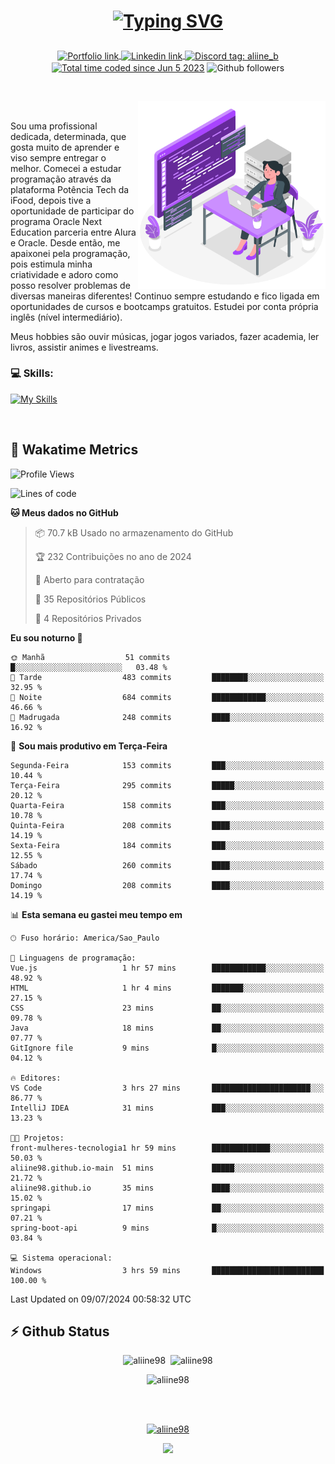 # <p align = "center"><a href="https://git.io/typing-svg"><img src="https://readme-typing-svg.demolab.com?font=Nova+Mono&size=28&duration=4000&pause=1000&color=980DE6&vCenter=true&random=false&width=480&lines=%E2%9C%A8Ol%C3%A1%2C+sou+Aline+Bevilacqua;%E2%9C%A8Desenvolvedora+Web+Frontend!" alt="Typing SVG" /></a></p>

<p align = "center">
    <a href="https://aliine98.github.io" target="_blank">
        <img alt="Portfolio link" align="center" src = "https://img.shields.io/badge/portfolio-8A2BE2?style=for-the-badge">
    </a>
    <a href="https://www.linkedin.com/in/aline-bevilacqua/" target="_blank">
        <img alt="Linkedin link" align="center" src = "https://img.shields.io/badge/LinkedIn-0077B5?style=for-the-badge&logo=linkedin&logoColor=white">
    </a>
    <a href="https://discord.com/" target="_blank">
        <img alt="Discord tag: aliine_b" align="center" src="https://img.shields.io/badge/-aliine__b-5865f2?style=flat-square&logo=Discord&logoColor=FFF" height="28">
    </a>
    <a href="https://wakatime.com/@aliine"><img src="https://wakatime.com/badge/user/d705bdc6-1244-4026-9380-8de8c1599f8d.svg?style=for-the-badge" alt="Total time coded since Jun 5 2023" align="center"/></a>
    <img alt="Github followers" align="center" src="https://img.shields.io/github/followers/Aliine98?style=for-the-badge&color=bf0f47&logo=github&logoColor=white">
</p><br>

<a href="https://storyset.com/"><img src="./assets/coding-amico.svg" width="300" align="right"></a>

<div align="left">
<br>

Sou uma profissional dedicada, determinada, que gosta muito de aprender e viso sempre entregar o melhor. Comecei a estudar programação através da plataforma Potência Tech da iFood, depois tive a oportunidade de participar do programa Oracle Next Education parceria entre Alura e Oracle. Desde então, me apaixonei pela programação, pois estimula minha criatividade e adoro como posso resolver problemas de diversas maneiras diferentes! Continuo sempre estudando e fico ligada em oportunidades de cursos e bootcamps gratuitos.
Estudei por conta própria inglês (nível intermediário).

Meus hobbies são ouvir músicas, jogar jogos variados, fazer academia, ler livros, assistir animes e livestreams.

### 💻 Skills:
[![My Skills](https://skillicons.dev/icons?i=html,css,js,bootstrap,tailwind,ts,mysql,angular,next,nuxt,express,mongo,java)](https://skillicons.dev)
</div>
<br>

## 🚀 Wakatime Metrics

<!--START_SECTION:waka-->
![Profile Views](http://img.shields.io/badge/Visualizac%C3%B5es%20do%20perfil-12-blue)

![Lines of code](https://img.shields.io/badge/Desde%20o%20Hello%20World%20eu%20escrevi-288.6%20thousand%20linhas%20de%20c%C3%B3digo-blue)

**🐱 Meus dados no GitHub** 

> 📦 70.7 kB Usado no armazenamento do GitHub 
 > 
> 🏆 232 Contribuições no ano de 2024
 > 
> 💼 Aberto para contratação
 > 
> 📜 35 Repositórios Públicos 
 > 
> 🔑 4 Repositórios Privados 
 > 
**Eu sou noturno 🦉** 

```text
🌞 Manhã                  51 commits          █░░░░░░░░░░░░░░░░░░░░░░░░   03.48 % 
🌆 Tarde                  483 commits         ████████░░░░░░░░░░░░░░░░░   32.95 % 
🌃 Noite                  684 commits         ████████████░░░░░░░░░░░░░   46.66 % 
🌙 Madrugada              248 commits         ████░░░░░░░░░░░░░░░░░░░░░   16.92 % 
```
📅 **Sou mais produtivo em Terça-Feira** 

```text
Segunda-Feira            153 commits         ███░░░░░░░░░░░░░░░░░░░░░░   10.44 % 
Terça-Feira              295 commits         █████░░░░░░░░░░░░░░░░░░░░   20.12 % 
Quarta-Feira             158 commits         ███░░░░░░░░░░░░░░░░░░░░░░   10.78 % 
Quinta-Feira             208 commits         ████░░░░░░░░░░░░░░░░░░░░░   14.19 % 
Sexta-Feira              184 commits         ███░░░░░░░░░░░░░░░░░░░░░░   12.55 % 
Sábado                   260 commits         ████░░░░░░░░░░░░░░░░░░░░░   17.74 % 
Domingo                  208 commits         ████░░░░░░░░░░░░░░░░░░░░░   14.19 % 
```


📊 **Esta semana eu gastei meu tempo em** 

```text
🕑︎ Fuso horário: America/Sao_Paulo

💬 Linguagens de programação: 
Vue.js                   1 hr 57 mins        ████████████░░░░░░░░░░░░░   48.92 % 
HTML                     1 hr 4 mins         ███████░░░░░░░░░░░░░░░░░░   27.15 % 
CSS                      23 mins             ██░░░░░░░░░░░░░░░░░░░░░░░   09.78 % 
Java                     18 mins             ██░░░░░░░░░░░░░░░░░░░░░░░   07.77 % 
GitIgnore file           9 mins              █░░░░░░░░░░░░░░░░░░░░░░░░   04.12 % 

🔥 Editores: 
VS Code                  3 hrs 27 mins       ██████████████████████░░░   86.77 % 
IntelliJ IDEA            31 mins             ███░░░░░░░░░░░░░░░░░░░░░░   13.23 % 

🐱‍💻 Projetos: 
front-mulheres-tecnologia1 hr 59 mins        █████████████░░░░░░░░░░░░   50.03 % 
aliine98.github.io-main  51 mins             █████░░░░░░░░░░░░░░░░░░░░   21.72 % 
aliine98.github.io       35 mins             ████░░░░░░░░░░░░░░░░░░░░░   15.02 % 
springapi                17 mins             ██░░░░░░░░░░░░░░░░░░░░░░░   07.21 % 
spring-boot-api          9 mins              █░░░░░░░░░░░░░░░░░░░░░░░░   03.84 % 

💻 Sistema operacional: 
Windows                  3 hrs 59 mins       █████████████████████████   100.00 % 
```


 Last Updated on 09/07/2024 00:58:32 UTC
<!--END_SECTION:waka-->
 
## ⚡ Github Status

<p align="center"><img src="https://my-github-readme-stats-aliine98.vercel.app/api?username=aliine98&show_icons=true&locale=en&theme=radical" alt="aliine98" />&nbsp;&nbsp;<img src="https://my-github-readme-stats-aliine98.vercel.app/api/top-langs?username=aliine98&show_icons=true&locale=en&layout=compact&theme=radical&exclude_repo=my-github-readme-stats,my-github-readme-streak-stats,github-readme-streak-stats,ajax-com-js-puro" alt="aliine98" /></p>

<p align="center"><img src="https://streak-stats.demolab.com?user=aliine98&theme=radical" alt="aliine98" /></p>

<br><br>
<p align="center"> <a href="https://github.com/ryo-ma/github-profile-trophy" target="_blank"><img src="https://github-profile-trophy.vercel.app/?username=aliine98&theme=radical&column=4" alt="aliine98" /></a> </p>

<p align="center"><img src="https://media4.giphy.com/media/C1bBFL2dMQxA4/giphy.gif?cid=ecf05e47z7xqxd7gboyuplq95r7v869x9bi8msk1upllpme2&ep=v1_gifs_search&rid=giphy.gif&ct=g" width="700"></p>
